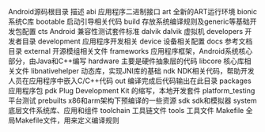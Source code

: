 Android源码根目录	    描述
abi		            应用程序二进制接口
art	                全新的ART运行环境
bionic	            系统C库
bootable	        启动引导相关代码
build	            存放系统编译规则及generic等基础开发包配置
cts	Android         兼容性测试套件标准
dalvik dalvik	    虚拟机
developers	        开发者目录
development	        应用程序开发相关
device	            设备相关配置
docs	            参考文档目录
external	        开源模组相关文件
frameworks	        应用程序框架，Android系统核心部分，由Java和C++编写
hardware	        主要是硬件抽象层的代码
libcore	            核心库相关文件
libnativehelper	    动态库，实现JNI库的基础
ndk	                NDK相关代码，帮助开发人员在应用程序中嵌入C/C++代码
out	                编译完成后代码输出在此目录
packages	        应用程序包
pdk	                Plug Development Kit 的缩写，本地开发套件
platform_testing	平台测试
prebuilts	        x86和arm架构下预编译的一些资源
sdk	                sdk和模拟器
system	            底层文件系统库、应用和组件
toolchain	        工具链文件
tools	            工具文件
Makefile	        全局Makefile文件，用来定义编译规则
